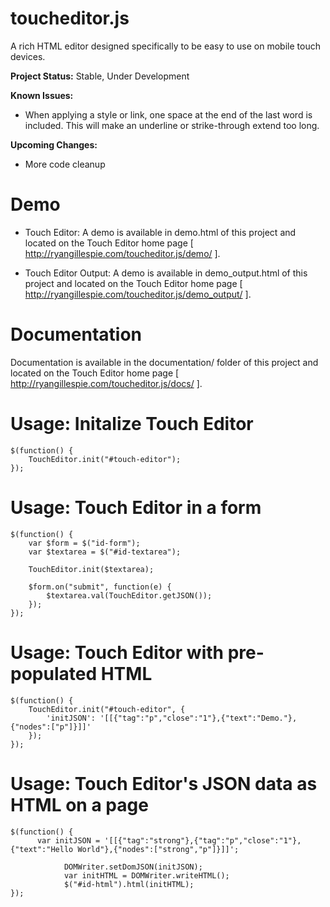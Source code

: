 toucheditor.js
==============

A rich HTML editor designed specifically to be easy to use on mobile touch devices.

**Project Status:** Stable, Under Development

**Known Issues:**
+ When applying a style or link, one space at the end of the last word is included. This will make an underline or strike-through extend too long.

**Upcoming Changes:**
+ More code cleanup


Demo
==============

+ Touch Editor: A demo is available in demo.html of this project and located on the Touch Editor home page [ http://ryangillespie.com/toucheditor.js/demo/ ].

+ Touch Editor Output: A demo is available in demo\_output.html of this project and located on the Touch Editor home page [ http://ryangillespie.com/toucheditor.js/demo_output/ ].


Documentation
==============
Documentation is available in the documentation/ folder of this project and located on the Touch Editor home page [ http://ryangillespie.com/toucheditor.js/docs/ ].


Usage: Initalize Touch Editor
==============

```
$(function() {
    TouchEditor.init("#touch-editor");
});
```


Usage: Touch Editor in a form
==============

```
$(function() {
    var $form = $("id-form");
    var $textarea = $("#id-textarea");

    TouchEditor.init($textarea);

    $form.on("submit", function(e) {
        $textarea.val(TouchEditor.getJSON());
    });
});
```


Usage: Touch Editor with pre-populated HTML
==============

```
$(function() {
    TouchEditor.init("#touch-editor", {
        'initJSON': '[[{"tag":"p","close":"1"},{"text":"Demo."},{"nodes":["p"]}]]'
    });
});
```


Usage: Touch Editor's JSON data as HTML on a page
==============

```
$(function() {
      var initJSON = '[[{"tag":"strong"},{"tag":"p","close":"1"},{"text":"Hello World"},{"nodes":["strong","p"]}]]';

			DOMWriter.setDomJSON(initJSON);
			var initHTML = DOMWriter.writeHTML();
			$("#id-html").html(initHTML);
});
```